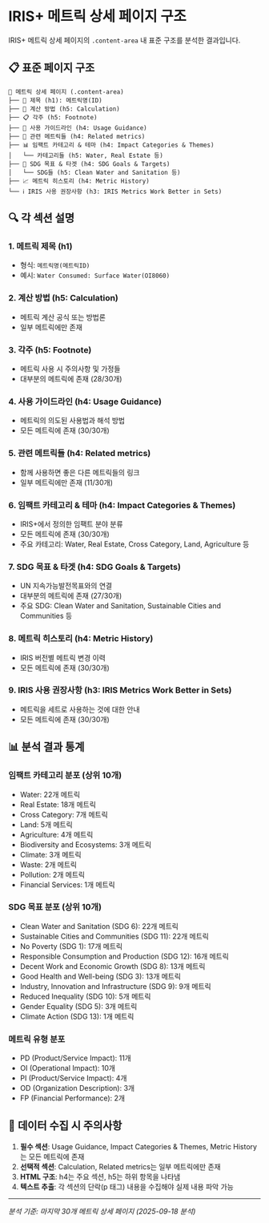 # IRIS+ 메트릭 상세 페이지 구조

IRIS+ 메트릭 상세 페이지의 `.content-area` 내 표준 구조를 분석한 결과입니다.

## 📋 표준 페이지 구조

```
📄 메트릭 상세 페이지 (.content-area)
├── 📖 제목 (h1): 메트릭명(ID)
├── 🧮 계산 방법 (h5: Calculation)
├── 📋 각주 (h5: Footnote)
├── 📘 사용 가이드라인 (h4: Usage Guidance)
├── 🔗 관련 메트릭들 (h4: Related metrics)
├── 📊 임팩트 카테고리 & 테마 (h4: Impact Categories & Themes)
│   └── 카테고리들 (h5: Water, Real Estate 등)
├── 🎯 SDG 목표 & 타겟 (h4: SDG Goals & Targets)
│   └── SDG들 (h5: Clean Water and Sanitation 등)
├── 📈 메트릭 히스토리 (h4: Metric History)
└── ℹ️ IRIS 사용 권장사항 (h3: IRIS Metrics Work Better in Sets)
```

## 🔍 각 섹션 설명

### 1. 메트릭 제목 (h1)

- 형식: `메트릭명(메트릭ID)`
- 예시: `Water Consumed: Surface Water(OI8060)`

### 2. 계산 방법 (h5: Calculation)

- 메트릭 계산 공식 또는 방법론
- 일부 메트릭에만 존재

### 3. 각주 (h5: Footnote)

- 메트릭 사용 시 주의사항 및 가정들
- 대부분의 메트릭에 존재 (28/30개)

### 4. 사용 가이드라인 (h4: Usage Guidance)

- 메트릭의 의도된 사용법과 해석 방법
- 모든 메트릭에 존재 (30/30개)

### 5. 관련 메트릭들 (h4: Related metrics)

- 함께 사용하면 좋은 다른 메트릭들의 링크
- 일부 메트릭에만 존재 (11/30개)

### 6. 임팩트 카테고리 & 테마 (h4: Impact Categories & Themes)

- IRIS+에서 정의한 임팩트 분야 분류
- 모든 메트릭에 존재 (30/30개)
- 주요 카테고리: Water, Real Estate, Cross Category, Land, Agriculture 등

### 7. SDG 목표 & 타겟 (h4: SDG Goals & Targets)

- UN 지속가능발전목표와의 연결
- 대부분의 메트릭에 존재 (27/30개)
- 주요 SDG: Clean Water and Sanitation, Sustainable Cities and Communities 등

### 8. 메트릭 히스토리 (h4: Metric History)

- IRIS 버전별 메트릭 변경 이력
- 모든 메트릭에 존재 (30/30개)

### 9. IRIS 사용 권장사항 (h3: IRIS Metrics Work Better in Sets)

- 메트릭을 세트로 사용하는 것에 대한 안내
- 모든 메트릭에 존재 (30/30개)

## 📊 분석 결과 통계

### 임팩트 카테고리 분포 (상위 10개)

- Water: 22개 메트릭
- Real Estate: 18개 메트릭
- Cross Category: 7개 메트릭
- Land: 5개 메트릭
- Agriculture: 4개 메트릭
- Biodiversity and Ecosystems: 3개 메트릭
- Climate: 3개 메트릭
- Waste: 2개 메트릭
- Pollution: 2개 메트릭
- Financial Services: 1개 메트릭

### SDG 목표 분포 (상위 10개)

- Clean Water and Sanitation (SDG 6): 22개 메트릭
- Sustainable Cities and Communities (SDG 11): 22개 메트릭
- No Poverty (SDG 1): 17개 메트릭
- Responsible Consumption and Production (SDG 12): 16개 메트릭
- Decent Work and Economic Growth (SDG 8): 13개 메트릭
- Good Health and Well-being (SDG 3): 13개 메트릭
- Industry, Innovation and Infrastructure (SDG 9): 9개 메트릭
- Reduced Inequality (SDG 10): 5개 메트릭
- Gender Equality (SDG 5): 3개 메트릭
- Climate Action (SDG 13): 1개 메트릭

### 메트릭 유형 분포

- PD (Product/Service Impact): 11개
- OI (Operational Impact): 10개
- PI (Product/Service Impact): 4개
- OD (Organization Description): 3개
- FP (Financial Performance): 2개

## 🎯 데이터 수집 시 주의사항

1. **필수 섹션**: Usage Guidance, Impact Categories & Themes, Metric History는 모든 메트릭에 존재
2. **선택적 섹션**: Calculation, Related metrics는 일부 메트릭에만 존재
3. **HTML 구조**: h4는 주요 섹션, h5는 하위 항목을 나타냄
4. **텍스트 추출**: 각 섹션의 단락(p 태그) 내용을 수집해야 실제 내용 파악 가능

---

_분석 기준: 마지막 30개 메트릭 상세 페이지 (2025-09-18 분석)_
